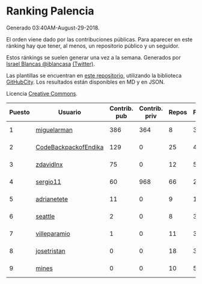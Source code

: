 # Ranking Palencia

Generado 03:40AM-August-29-2018.

El orden viene dado por las contribuciones públicas. Para aparecer en este ránking hay que tener, al menos, un repositorio público y un seguidor.

Estos ránkings se suelen generar una vez a la semana. Generados por [Israel Blancas @iblancasa](https://github.com/iblancasa/) [(Twitter)](https://twitter.com/iblancasa).

Las plantillas se encuentran en [este repositorio](https://github.com/iblancasa/GH-Spanish-Ranking), utilizando la biblioteca [GitHubCity](https://github.com/iblancasa/GitHubCity). Los resultados están disponibles en MD y en JSON.

Licencia [Creative Commons](https://creativecommons.org/licenses/by/4.0/).

| Puesto   |  Usuario  | Contrib. pub | Contrib. priv |Repos| Followers | Desde |  Avatar  |
|----------|-----------|--------------|---------------|-----|-----------|-------|----------|
|1|[miguelarman](https://github.com/miguelarman)|386|364|8|3|2016-10-13|![miguelarman]()|
|2|[CodeBackpackofEndika](https://github.com/CodeBackpackofEndika)|129|0|25|4|2017-09-25|![CodeBackpackofEndika]()|
|3|[zdavidlnx](https://github.com/zdavidlnx)|75|0|12|5|2011-07-28|![zdavidlnx]()|
|4|[sergio11](https://github.com/sergio11)|60|968|66|26|2014-03-19|![sergio11]()|
|5|[adrianetete](https://github.com/adrianetete)|11|0|9|14|2014-03-13|![adrianetete]()|
|6|[seattle](https://github.com/seattle)|2|0|8|3|2011-02-14|![seattle]()|
|7|[villeparamio](https://github.com/villeparamio)|1|0|11|3|2015-12-01|![villeparamio]()|
|8|[josetristan](https://github.com/josetristan)|0|0|18|3|2011-07-15|![josetristan]()|
|9|[mines](https://github.com/mines)|0|0|10|5|2011-03-07|![mines]()|
